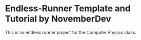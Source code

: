 # Endless-Runner Template and Tutorial by NovemberDev
 
 
 This is an endless runner project for the Computer Physics class.
